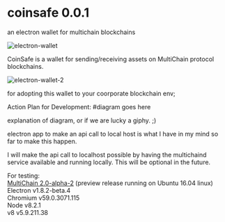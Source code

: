 # coinsafe 0.0.1
an electron wallet for multichain blockchains

![electron-wallet](https://media.discordapp.net/attachments/407746101303836683/407768002281603072/Screen_Shot_2018-01-29_at_10.23.45_PM.png)

CoinSafe is a wallet for sending/receiving assets on MultiChain protocol blockchains. 

![electron-wallet-2](https://media.discordapp.net/attachments/407746101303836683/407768113476796436/Screen_Shot_2018-01-29_at_10.24.24_PM.png)

for adopting this wallet to your coorporate blockchain env;

Action Plan for Development:
#diagram goes here

explanation of diagram, or if we are lucky a giphy. ;)

electron app to make an api call to local host
is what I have in my mind so far to make this happen.

I will make the api call to localhost possible by having the multichaind service available and running locally. 
This will be optional in the future. 

For testing:<br>
<a href="https://www.multichain.com/download/multichain-2.0-alpha-2.tar.gz">MultiChain 2.0-alpha-2</a> (preview release running on Ubuntu 16.04 linux)<br>
Electron v1.8.2-beta.4<br>
Chromium v59.0.3071.115<br>
Node v8.2.1<br>
v8 v5.9.211.38<br>

